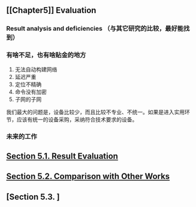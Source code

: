 ## [[Chapter5]] Evaluation
### Result analysis and deficiencies    （与其它研究的比较，最好能找到）

### 有啥不足，也有啥贴金的地方
1. 无法自动构建网络
2. 延迟严重
3. 定位不精确
4. 命令没有加密
5. 子网的子网

我们最大的问题是，设备比较少，而且比较不专业、不统一。如果是进入实用环节，应该有统一的设备采购，采纳符合技术要求的设备。

### 未来的工作
## [Section 5.1. Result Evaluation](result_evaluation.md)
## [Section 5.2. Comparison with Other Works](comparison_with_others.md)
## [Section 5.3. ]
